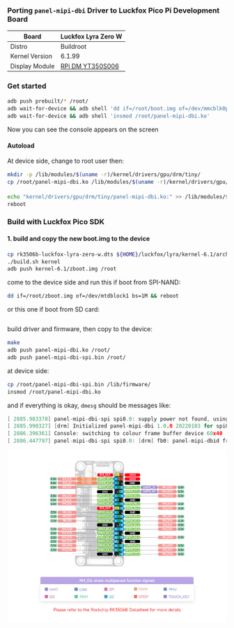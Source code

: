 ### Porting `panel-mipi-dbi` Driver to Luckfox Pico Pi Development Board

| Board          | Luckfox Lyra Zero W |
|----------------|-------------------|
| Distro         | Buildroot    |
| Kernel Version | 6.1.99          |
| Display Module | [RPi DM YT350S006](https://embeddedboys.github.io/RPi_DM_YT350S006/) |


### Get started

```bash
adb push prebuilt/* /root/
adb wait-for-device && adb shell 'dd if=/root/boot.img of=/dev/mmcblk0p4 bs=1M && reboot'
adb wait-for-device && adb shell 'insmod /root/panel-mipi-dbi.ko'
```

Now you can see the console appears on the screen

#### Autoload

At device side, change to root user then:
```bash
mkdir -p /lib/modules/$(uname -r)/kernel/drivers/gpu/drm/tiny/
cp /root/panel-mipi-dbi.ko /lib/modules/$(uname -r)/kernel/drivers/gpu/drm/tiny/

echo "kernel/drivers/gpu/drm/tiny/panel-mipi-dbi.ko:" >> /lib/modules/$(uname -r)/modules.dep
reboot
```

### Build with Luckfox Pico SDK

#### 1. build and copy the new boot.img to the device

```bash
cp rk3506b-luckfox-lyra-zero-w.dts ${HOME}/luckfox/lyra/kernel-6.1/arch/arm/boot/dts/rk3506b-luckfox-lyra-zero-w.dts
./build.sh kernel
adb push kernel-6.1/zboot.img /root
```

come to the device side and run this if boot from SPI-NAND:
```bash
dd if=/root/zboot.img of=/dev/mtdblock1 bs=1M && reboot
```
or this one if boot from SD card:
```bash

```

build driver and firmware, then copy to the device:
```bash
make
adb push panel-mipi-dbi.ko /root/
adb push panel-mipi-dbi-spi.bin /root/
```

at device side:
```bash
cp /root/panel-mipi-dbi-spi.bin /lib/firmware/
insmod /root/panel-mipi-dbi.ko
```

and if everything is okay, `dmesg` should be messages like:
```c
[ 2885.983378] panel-mipi-dbi-spi spi0.0: supply power not found, using dummy regulator                                                   
[ 2885.990327] [drm] Initialized panel-mipi-dbi 1.0.0 20220103 for spi0.0 on minor 0                                                      
[ 2886.396361] Console: switching to colour frame buffer device 60x40                                                                     
[ 2886.447797] panel-mipi-dbi-spi spi0.0: [drm] fb0: panel-mipi-dbid frame buffer device 
```

![img](./assets/Luckfox-Lyra-Zero-W-pinout.jpg)
